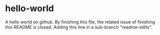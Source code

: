 # hello-world
A hello world on github. By finishing this file, the related issue of finishing this README is closed.
Adding this line in a sub-branch "readme-edits".
